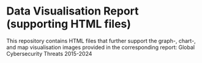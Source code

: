 # Data Visualisation Report (supporting HTML files)
This repository contains HTML files that further support the graph-, chart-, and map visualisation images provided in the corresponding report: Global Cybersecurity Threats 2015-2024
